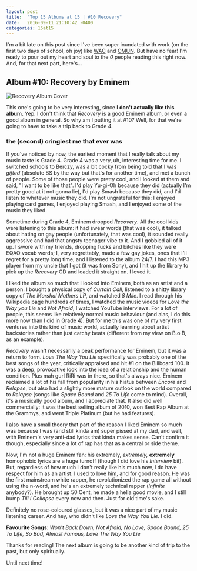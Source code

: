```yaml
---
layout: post
title:  "Top 15 Albums at 15 | #10 Recovery"
date:   2016-09-11 21:10:42 -0400
categories: 15at15
---
```


I'm a bit late on this post since I've been super inundated with work (on the first two days of school, oh joy) like [WAC](https://world.ac) and [OMUN](https://omun.ca). But have no fear! I'm ready to pour out my heart and soul to the *0* people reading this right now. And, for that next part, here's...


## Album #10: Recovery by Eminem

![Recovery Album Cover]({{site.baseurl}}/img/albums/recovery.jpg)

This one's going to be very interesting, since **I don't actually like this album.** Yep. I don't think that *Recovery* is a good Eminem album, or even a good album in general. So why am I putting it at #10? Well, for that we're going to have to take a trip back to Grade 4.

### the (second) cringiest me that ever was

If you've noticed by now, the earliest moment that I really talk about my music taste is Grade 4. Grade 4 was a very, uh, interesting time for me. I switched schools to Berczy, was a bit cocky from being told that I was *gifted* (absolute BS by the way but that's for another time), and met a bunch of people. Some of those people were pretty cool, and I looked at them and said, "I want to be like that". I'd play Yu-gi-Oh because they did (actually I'm pretty good at it not gonna lie), I'd play Smash because they did, and I'd listen to whatever music they did. I'm not ungrateful for this: I enjoyed playing card games, I enjoyed playing Smash, and I enjoyed some of the music they liked.

Sometime during Grade 4, Eminem dropped *Recovery*. All the cool kids were listening to this album: it had swear words (that was cool), it talked about hating on gay people (unfortunately, that was cool), it sounded really aggressive and had that angsty teenager vibe to it. And I gobbled all of it up. I swore with my friends, dropping fucks and bitches like they were EQAO vocab words; I, very regrettably, made a few gay jokes, ones that I'll regret for a pretty long time; and I listened to the album 24/7. I had this MP3 player from my uncle that I got (it was from Sony), and I hit up the library to pick up the *Recovery* CD and loaded it straight on. I loved it.

I liked the album so much that I looked into Eminem, both as an artist and a person. I bought a physical copy of *Curtain Call*, listened to a shitty library copy of *The Marshal Mathers LP*, and watched *8 Mile*. I read through his Wikipedia page hundreds of times, I watched the music videos for *Love the Way you Lie* and *Not Afraid*, I watched YouTube interviews. For a lot of people, this seems like relatively normal music behaviour (and alas, I do this more now than I did in Grade 4). But for me this was one of my very first ventures into this kind of music world, actually learning about artist backstories rather than just catchy beats (different from my view on B.o.B, as an example).

*Recovery* wasn't necessarily a peak performance for Eminem, but it was a return to form. *Love The Way You Lie* specifically was probably one of the best songs of the year, critically appraised and hit #1 on the Billboard 100. It was a deep, provocative look into the idea of a relationship and the human condition. Plus mah gurl RiRi was in there, so that's always nice. Eminem reclaimed a lot of his fall from popularity in his hiatus between *Encore* and *Relapse*, but also had a slightly more mature outlook on the world compared to *Relapse* (songs like *Space Bound* and *25 To Life* come to mind). Overall, it's a musically good album, and I appreciate that. It also did well commercially: it was the best selling album of 2010, won Best Rap Album at the Grammys, and went Triple Platinum (but he had features).

I also have a small theory that part of the reason I liked Eminem so much was because I was (and still kinda am) super pissed at my dad, and well, with Eminem's very anti-dad lyrics that kinda makes sense. Can't confirm it though, especially since a lot of rap has that as a central or side theme.

Now, I'm not a huge Eminem fan: his extremely, *extremely,* **extremely** homophobic lyrics are a huge turnoff (though I did love his *Interview* bit). But, regardless of how much I don't really like his much now, I do have respect for him as an artist. I used to love him, and for good reason. He was the first mainstream white rapper, he revolutionized the rap game all without using the n-word, and he's an extremely technical rapper (*Infinite* anybody?). He brought up 50 Cent, he made a hella good movie, and I still bump *Till I Collapse* every now and then. Just for old time's sake.

Definitely no rose-coloured glasses, but it was a nice part of my music listening career. And hey, who didn't like *Love the Way You Lie.* I did.

**Favourite Songs**: *Won't Back Down, Not Afraid, No Love, Space Bound, 25 To Life, So Bad, Almost Famous, Love The Way You Lie*

Thanks for reading! The next album is going to be another kind of trip to the past, but only spiritually.

Until next time!
